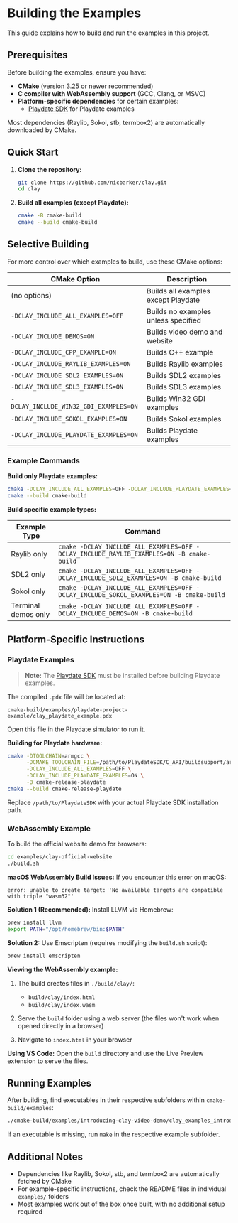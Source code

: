 # Building the Examples

This guide explains how to build and run the examples in this project.

## Prerequisites

Before building the examples, ensure you have:

- **CMake** (version 3.25 or newer recommended)
- **C compiler with WebAssembly support** (GCC, Clang, or MSVC)
- **Platform-specific dependencies** for certain examples:
    - [Playdate SDK](https://play.date/dev/) for Playdate examples

Most dependencies (Raylib, Sokol, stb, termbox2) are automatically downloaded by CMake.

## Quick Start

1. **Clone the repository:**
   ```sh
   git clone https://github.com/nicbarker/clay.git
   cd clay
   ```

2. **Build all examples (except Playdate):**
   ```sh
   cmake -B cmake-build
   cmake --build cmake-build
   ```

## Selective Building

For more control over which examples to build, use these CMake options:

| CMake Option | Description |
|---|---|
| (no options) | Builds all examples except Playdate |
| `-DCLAY_INCLUDE_ALL_EXAMPLES=OFF` | Builds no examples unless specified |
| `-DCLAY_INCLUDE_DEMOS=ON` | Builds video demo and website |
| `-DCLAY_INCLUDE_CPP_EXAMPLE=ON` | Builds C++ example |
| `-DCLAY_INCLUDE_RAYLIB_EXAMPLES=ON` | Builds Raylib examples |
| `-DCLAY_INCLUDE_SDL2_EXAMPLES=ON` | Builds SDL2 examples |
| `-DCLAY_INCLUDE_SDL3_EXAMPLES=ON` | Builds SDL3 examples |
| `-DCLAY_INCLUDE_WIN32_GDI_EXAMPLES=ON` | Builds Win32 GDI examples |
| `-DCLAY_INCLUDE_SOKOL_EXAMPLES=ON` | Builds Sokol examples |
| `-DCLAY_INCLUDE_PLAYDATE_EXAMPLES=ON` | Builds Playdate examples |

### Example Commands

**Build only Playdate examples:**
```sh
cmake -DCLAY_INCLUDE_ALL_EXAMPLES=OFF -DCLAY_INCLUDE_PLAYDATE_EXAMPLES=ON -B cmake-build
cmake --build cmake-build
```

**Build specific example types:**

| Example Type | Command |
|---|---|
| Raylib only | `cmake -DCLAY_INCLUDE_ALL_EXAMPLES=OFF -DCLAY_INCLUDE_RAYLIB_EXAMPLES=ON -B cmake-build` |
| SDL2 only | `cmake -DCLAY_INCLUDE_ALL_EXAMPLES=OFF -DCLAY_INCLUDE_SDL2_EXAMPLES=ON -B cmake-build` |
| Sokol only | `cmake -DCLAY_INCLUDE_ALL_EXAMPLES=OFF -DCLAY_INCLUDE_SOKOL_EXAMPLES=ON -B cmake-build` |
| Terminal demos only | `cmake -DCLAY_INCLUDE_ALL_EXAMPLES=OFF -DCLAY_INCLUDE_DEMOS=ON -B cmake-build` |

## Platform-Specific Instructions

### Playdate Examples

> **Note:** The [Playdate SDK](https://play.date/dev/) must be installed before building Playdate examples.

The compiled `.pdx` file will be located at:
```
cmake-build/examples/playdate-project-example/clay_playdate_example.pdx
```

Open this file in the Playdate simulator to run it.

**Building for Playdate hardware:**
```sh
cmake -DTOOLCHAIN=armgcc \
      -DCMAKE_TOOLCHAIN_FILE=/path/to/PlaydateSDK/C_API/buildsupport/arm.cmake \
      -DCLAY_INCLUDE_ALL_EXAMPLES=OFF \
      -DCLAY_INCLUDE_PLAYDATE_EXAMPLES=ON \
      -B cmake-release-playdate
cmake --build cmake-release-playdate
```

Replace `/path/to/PlaydateSDK` with your actual Playdate SDK installation path.

### WebAssembly Example

To build the official website demo for browsers:

```sh
cd examples/clay-official-website
./build.sh
```

**macOS WebAssembly Build Issues:**
If you encounter this error on macOS:
```
error: unable to create target: 'No available targets are compatible with triple "wasm32"'
```

**Solution 1 (Recommended):** Install LLVM via Homebrew:
```sh
brew install llvm
export PATH="/opt/homebrew/bin:$PATH"
```

**Solution 2:** Use Emscripten (requires modifying the `build.sh` script):
```sh
brew install emscripten
```

**Viewing the WebAssembly example:**
1. The build creates files in `./build/clay/`:
   - `build/clay/index.html`
   - `build/clay/index.wasm`

2. Serve the `build` folder using a web server (the files won't work when opened directly in a browser)

3. Navigate to `index.html` in your browser

**Using VS Code:** Open the `build` directory and use the Live Preview extension to serve the files.

## Running Examples

After building, find executables in their respective subfolders within `cmake-build/examples`:

```sh
./cmake-build/examples/introducing-clay-video-demo/clay_examples_introducing_clay_video_demo
```

If an executable is missing, run `make` in the respective example subfolder.

## Additional Notes

- Dependencies like Raylib, Sokol, stb, and termbox2 are automatically fetched by CMake
- For example-specific instructions, check the README files in individual `examples/` folders
- Most examples work out of the box once built, with no additional setup required